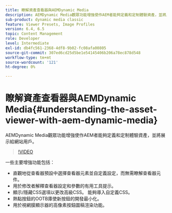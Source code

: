 ```yaml
---
title: 瞭解資產查看器與AEMDynamic Media
description: AEMDynamic Media觀眾功能增強使作AEM者能夠定義和定制體驗資產，並將展示給網站用戶。
sub-product: dynamic media classic
feature: Viewer Presets, Image Profiles
version: 6.4, 6.5
topic: Content Management
role: Developer
level: Intermediate
exl-id: db4fc561-2368-4df8-9b02-fc08afa00805
source-git-commit: 307ed6cd25d5be1e54145406b206a78ec878d548
workflow-type: tm+mt
source-wordcount: '121'
ht-degree: 0%

---
```


# 瞭解資產查看器與AEMDynamic Media{#understanding-the-asset-viewer-with-aem-dynamic-media}

AEMDynamic Media觀眾功能增強使作AEM者能夠定義和定制體驗資產，並將展示給網站用戶。

>[!VIDEO](https://video.tv.adobe.com/v/17783/?quality=9&learn=on)

一些主要增強功能包括：

* 直觀地從查看器預設中選擇查看器元素並自定義設定，而無需瞭解查看器元件。
* 用於修改者解釋查看器設定和參數的有用工具提示。
* 顯示/隱藏CSS選項以更改高級CSS。 能夠導入自定義CSS。
* 熱點按鈕的OOTB庫使新按鈕的開發最小化。
* 用於視網膜顯示器的高像素按鈕圖稿渲染功能。
